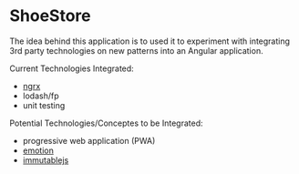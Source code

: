# ShoeStore

The idea behind this application is to used it to experiment with integrating 3rd party technologies on new patterns into an Angular application.

Current Technologies Integrated:
- [ngrx](https://github.com/ngrx)
- lodash/fp
- unit testing

Potential Technologies/Conceptes to be Integrated:
- progressive web application (PWA)
- [emotion](https://emotion.sh)
- [immutablejs](https://facebook.github.io/immutable-js)

